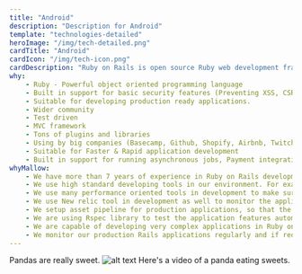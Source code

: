 ```yaml
---
title: "Android"
description: "Description for Android"
template: "technologies-detailed"
heroImage: "/img/tech-detailed.png"
cardTitle: "Android"
cardIcon: "/img/tech-icon.png"
cardDescription: "Ruby on Rails is open source Ruby web development framework.  It is one of the faster web development framework as it follows convention over configuration theory and DRY"
why:
    - Ruby - Powerful object oriented programming language
    - Built in support for basic security features (Preventing XSS, CSRF, SQL Injections)
    - Suitable for developing production ready applications.
    - Wider community
    - Test driven
    - MVC framework
    - Tons of plugins and libraries
    - Using by big companies (Basecamp, Github, Shopify, Airbnb, Twitch, Zendesk)
    - Suitable for Faster & Rapid application development
    - Built in support for running asynchronous jobs, Payment integrations, task runner, DB migrations
whyMallow:
    - We have more than 7 years of experience in Ruby on Rails development and we developed many high traffic web applications in Ruby on Rails.
    - We use high standard developing tools in our environment. For example, we use Rubymine as our development IDE.
    - We use many performance oriented tools in development to make sure it is ready and safer for production. For example, we use strong_migration gem to make sure every DB migration is safer for large volume databases.
    - We use New relic tool in development as well to monitor the application performance. For example, we monitor page speed, query performance, hardware utilisation, etc. So that, moving to production is simple and safe.
    - We setup asset pipeline for production applications, so that the javascript and CSS files are minified and ready for caching in live. We also setup CDN in live like AWS cloud front or Cloud flare for serving assets from the near by region of the user.
    - We are using Rspec library to test the application features automatically. Doing changes in large scale applications will be easier since we follow Test driven approach.
    - We are capable of developing very complex applications in Ruby on Rails. For example, we have developed few real time applications which receive and process high volume of data per second.  
    - We monitor our production Rails applications regularly and if required we setup PagerDuty to notify in case of any issues in live.
---
```


Pandas are really sweet.
![alt text](/img/badge.png)
Here's a video of a panda eating sweets.


